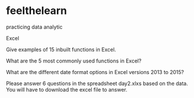 # feelthelearn
practicing data analytic

Excel

Give examples of 15 inbuilt functions in Excel.

What are the 5 most commonly used functions in Excel?

What are the different date format options in Excel versions 2013 to 2015?

Please answer 6 questions in the spreadsheet day2.xlxs based on the data. You will have to download the excel file to answer.
